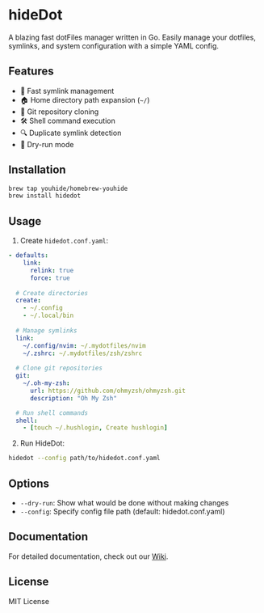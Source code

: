# hideDot

A blazing fast dotFiles manager written in Go. Easily manage your dotfiles, symlinks, and system configuration with a simple YAML config.

## Features

- 🚀 Fast symlink management
- 🏠 Home directory path expansion (`~/`)
- 🔄 Git repository cloning
- 🛠️ Shell command execution
- 🔍 Duplicate symlink detection
- 🧪 Dry-run mode

## Installation

```bash
brew tap youhide/homebrew-youhide
brew install hidedot
```

## Usage

1. Create `hidedot.conf.yaml`:
```yaml
- defaults:
    link:
      relink: true
      force: true
  
  # Create directories
  create:
    - ~/.config
    - ~/.local/bin
  
  # Manage symlinks
  link:
    ~/.config/nvim: ~/.mydotfiles/nvim
    ~/.zshrc: ~/.mydotfiles/zsh/zshrc
  
  # Clone git repositories
  git:
    ~/.oh-my-zsh:
      url: https://github.com/ohmyzsh/ohmyzsh.git
      description: "Oh My Zsh"

  # Run shell commands
  shell:
    - [touch ~/.hushlogin, Create hushlogin]
```

2. Run HideDot:
```bash
hidedot --config path/to/hidedot.conf.yaml
```

## Options

- `--dry-run`: Show what would be done without making changes
- `--config`: Specify config file path (default: hidedot.conf.yaml)

## Documentation

For detailed documentation, check out our [Wiki](../../wiki).

## License

MIT License
